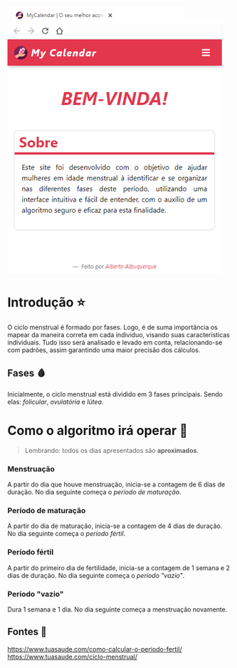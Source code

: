 <img src="./screenshot-homepage.png" alt="exemplo imagem">

# <b> Introdução ⭐</b>
O ciclo menstrual é formado por fases. Logo, é de suma importância os mapear da maneira correta em cada individuo, visando suas características individuais. Tudo isso será analisado e levado em conta, relacionando-se com padrões, assim garantindo uma maior precisão dos cálculos.

## <b> Fases 🩸</b>
Inicialmente, o ciclo menstrual está dividido em 3 fases principais. Sendo elas: _folicular_, _ovulatória_ e _lútea_.

# Como o algoritmo irá operar 🔁
> Lembrando: todos os dias apresentados são **aproximados**.
### Menstruação
A partir do dia que houve menstruação, inicia-se a contagem de 6 dias de duração. No dia seguinte começa o _período de maturação_.
### Período de maturação
A partir do dia de maturação, inicia-se a contagem de 4 dias de duração. No dia seguinte começa o _período fértil_. 
### Período fértil
A partir do primeiro dia de fertilidade, inicia-se a contagem de 1 semana e 2 dias de duração. No dia seguinte começa o _período "vazio"_.
### Período "vazio"
Dura 1 semana e 1 dia. No dia seguinte começa a menstruação novamente.

## Fontes 💬
https://www.tuasaude.com/como-calcular-o-periodo-fertil/  
https://www.tuasaude.com/ciclo-menstrual/
